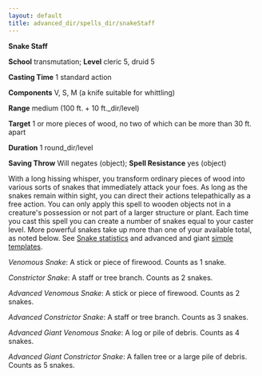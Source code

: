 ```yaml
---
layout: default
title: advanced_dir/spells_dir/snakeStaff
---
```

 **Snake Staff**

**School** transmutation; **Level** cleric 5, druid 5

**Casting Time** 1 standard action

**Components** V, S, M (a knife suitable for whittling)

**Range** medium (100 ft. + 10 ft._dir/level)

**Target** 1 or more pieces of wood, no two of which can be more than 30 ft. apart

**Duration** 1 round_dir/level

**Saving Throw** Will negates (object); **Spell Resistance** yes (object)

With a long hissing whisper, you transform ordinary pieces of wood into various sorts of snakes that immediately attack your foes. As long as the snakes remain within sight, you can direct their actions telepathically as a free action. You can only apply this spell to wooden objects not in a creature's possession or not part of a larger structure or plant. Each time you cast this spell you can create a number of snakes equal to your caster level. More powerful snakes take up more than one of your available total, as noted below. See [Snake statistics](../../monsters_dir/snake) and advanced and giant [simple templates](../../monsters_dir/monsterAdvancement).

_Venomous Snake_: A stick or piece of firewood. Counts as 1 snake.

_Constrictor Snake_: A staff or tree branch. Counts as 2 snakes.

_Advanced Venomous Snake_: A stick or piece of firewood. Counts as 2 snakes.

_Advanced Constrictor Snake_: A staff or tree branch. Counts as 3 snakes.

_Advanced Giant Venomous Snake_: A log or pile of debris. Counts as 4 snakes.

_Advanced Giant Constrictor Snake_: A fallen tree or a large pile of debris. Counts as 5 snakes.

